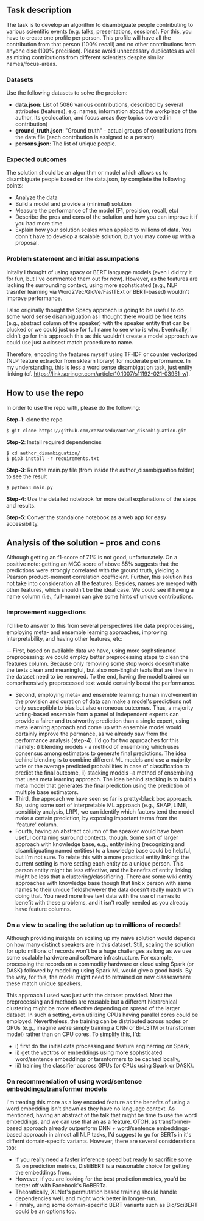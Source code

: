 ## Task description
The task is to develop an algorithm to disambiguate people contributing to various scientific events (e.g. talks, presentations, sessions). For this, you have to create one profile per person. This profile will have all the contribution from that person (100% recall) and no other contributions from anyone else (100% precision). Please avoid unnecessary duplicates as well as mixing contributions from different scientists despite similar names/focus-areas.

### Datasets
Use the following datasets to solve the problem:

- **data.json**: List of 5086 various contributions, described by several attributes (features), e.g. names, information about the workplace of the author, its geolocation, and focus areas (key topics covered in contribution)
- **ground_truth.json**: "Ground truth" - actual groups of contributions from the data file (each contribution is assigned to a person)
- **persons.json**: The list of unique people.

### Expected outcomes 
The solution should be an algorithm or model which allows us to disambiguate people based on the data.json, by complete the following points:

- Analyze the data 
- Build a model and provide a (minimal) solution 
- Measure the performance of the model (F1, precision, recall, etc)  
- Describe the pros and cons of the solution and how you can improve it if you had more time 
- Explain how your solution scales when applied to millions of data. You donn't have to develop a scalable solution, but you may come up with a proposal.

### Problem statement and initial assumpations
Initally I thought of using spacy or BERT language models (even I did try it for fun, but I've commented them out for now). However, as the features are lacking the surrounding context, using more sophsticated (e.g., NLP trasnfer learning via Word2Vec/GloVe/FastTExt or BERT-based) wouldn't improve performance. 

I also originally thought the Spacy approach is going to be useful to do some word sense disambiguation as I thought there would be free texts (e.g., abstract column of the speaker) with the speaker entity that can be plucked or we could just use for full name to see who is who. Eventually, I didn't go for this approach this as this wouldn't create a model approach we could use just a closest match procedure to name. 

Therefore, encoding the features myself using TF-IDF or counter vectorized (NLP feature extractor from sklearn library) for moderate performance. In my understanding, this is less a word sense disambigation task, just entity linking (cf. https://link.springer.com/article/10.1007/s11192-021-03951-w). 

## How to use the repo
In order to use the repo with, please do the following:

**Step-1**: clone the repo 
```
$ git clone https://github.com/rezacsedu/author_disambiguation.git
```

**Step-2**: Install required dependencies
```
$ cd author_disambiguation/
$ pip3 install -r requirements.txt 
```
**Step-3**: Run the main.py file (from inside the author_disambiguation folder) to see the result
```
$ python3 main.py
```

**Step-4**: Use the detailed notebook for more detail explanations of the steps and results. 

**Step-5**: Conver the standalone notebook as a web app for easy accessibility. 

## Analysis of the solution - pros and cons
Although getting an f1-score of 71% is not good, unfortunately. On a positive note: getting an MCC score of above 85% suggests that the predictions were strongly correlated with the ground truth, yielding a Pearson product-moment correlation coefficient.
Further, this solution has not take into consideration all the features. Besides, names are merged with other features, which shouldn't be the ideal case. We could see if having a name column (i.e., full-name) can give some hints of unique contributions.   

### Improvement suggestions 
I'd like to answer to this from several perspectives like data preprocessing, employing meta- and ensemble learning approaches, improving interpretability, and having other features, etc: 

-- First, based on available data we have, using more sophsticarted preprocessing: we could employ better preprocessing steps to clean the features column. Because only removing some stop words doesn't make the texts clean and meaningful, but also non-English texts that are there in the dataset need to be removed. To the end, having the model trained on comprihensively preprocessed text would certainly boost the performance. 
- Second, employing meta- and ensemble learning: human involvement in the provision and curation of data can make a model's predictions not only susceptible to bias but also erroneous outcomes. Thus, a majority voting-based ensemble from a panel of independent experts can provide a fairer and trustworthy prediction than a single expert, using meta learning approach and come up with ensemble model would certainly improve the permance, as we already saw from the performance analysis (step-4). I'd go for two approaches for this namely: i) blending models - a method of ensembling which uses consensus among estimators to generate final predictions. The idea behind blending is to combine different ML models and use a majority vote or the average predicted probabilities in case of classification to predict the final outcome, ii) stacking models -a method of ensembling that uses meta learning approach. The idea behind stacking is to build a meta model that generates the final prediction using the prediction of multiple base estimators. 
- Third, the approach we have seen so far is pretty-black box approach. So, using some sort of interpretable ML approach (e.g., SHAP, LIME, sensitibity analysis, LRP), we can identify which factors tend the model make a certain prediction, by exposing important terms from the 'feature' column. 
- Fourth, having an abstract column of the speaker would have been useful containing surround contexts, though. Some sort of larger approach with knowledge base, e.g., entity inking (recognizing and disambiguating named entities) to a knowledge base could be helpful, but I'm not sure. To relate this with a more practical entity linking: the current setting is more setting each entity as a unique person. This person entity might be less effective, and the benefits of entity linking might be less that a clustering/classifiering. There are some wiki entity approaches with knowledge base though that link x person with same names to their unique fieldshowever the data doesn't really match with doing that. You need more free text data with the use of names to benefit with these problems, and it isn't really needed as you already have feature columns. 

### On a view to scaling the solution up to millions of records! 
Although providing insights on scaling up my naive solution would depends on how many distinct speakers are in this dataset. Still, scaling the solution for upto millions of records won't be a huge challenges as long as we use some scalable hardware and software infrastructure. For example, processing the records on a commodity hardware or cloud using Spark (or DASK) followed by modelling using Spark ML would give a good basis. By the way, for this, the model might need to retrained on new claaseswhere these match unique speakers. 

This approach I used was just with the dataset provided. Most the preprocessing and methods are reusable but a different hierarchical clustering might be more effective depending on spread of the larger dataset. In such a setting, even utilizing CPUs having parallel cores could be employed. Nevertheless, the training can be distributed across nodes or GPUs (e.g., imagine we're simply training a CNN or Bi-LSTM or transformer model) rather than on CPU cores. To simplify this, I'd: 

- i) first do the initial data processing and feature enginerring on Spark, 
- ii) get the vectros or embeddings using more sophsticated word/sentence embeddings or tarsnformers to be cached locally, 
- iii) training the classifier accross GPUs (or CPUs using Spark or DASK). 

### On recommendation of  using word/sentence embeddings/transformer models  
I'm treating this more as a key encoded feature as the benefits of using a word embedding isn't shown as they have no language context. As mentioned, having an abstract of the talk that might be time to use the word embeddings, and we can use that an as a feature. OTOH, as transformer-based approach already outperform DNN + word/sentence embeddings-based approach in almost all NLP tasks, I'd suggest to go for BERTs in it's differnt domain-specifc variants. However, there are several considerations too: 

- If you really need a faster inference speed but ready to sacrifice some % on prediction metrics, DistilBERT is a reasonable choice for getting the embeddings from. 
- However, if you are looking for the best prediction metrics, you'd be better off with Facebook's RoBERTa. 
- Theoratically, XLNet's permutation based training should handle dependencies well, and might work better in longer-run. 
- Finnaly, using some domain-specific BERT variants such as Bio/SciBERT could be an options too. 
